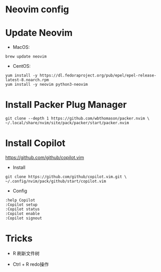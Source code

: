 # Neovim config

# Update Neovim
- MacOS:
 ```
 brew update neovim
 ```
 
- CentOS:
 ```
 yum install -y https://dl.fedoraproject.org/pub/epel/epel-release-latest-8.noarch.rpm
 yum install -y neovim python3-neovim
 ```

# Install Packer Plug Manager
 ```
 git clone --depth 1 https://github.com/wbthomason/packer.nvim \ 
 ~/.local/share/nvim/site/pack/packer/start/packer.nvim
 ```
 
# Install Copilot
 https://github.com/github/copilot.vim

 - Install
 ```
 git clone https://github.com/github/copilot.vim.git \
 ~/.config/nvim/pack/github/start/copilot.vim
 ```
    
 - Config
 ```
 :help Copilot
 :Copilot setup
 :Copilot status
 :Copilot enable
 :Copilot signout
 ```
    
# Tricks
- R 刷新文件树

- Ctrl + R redo操作

